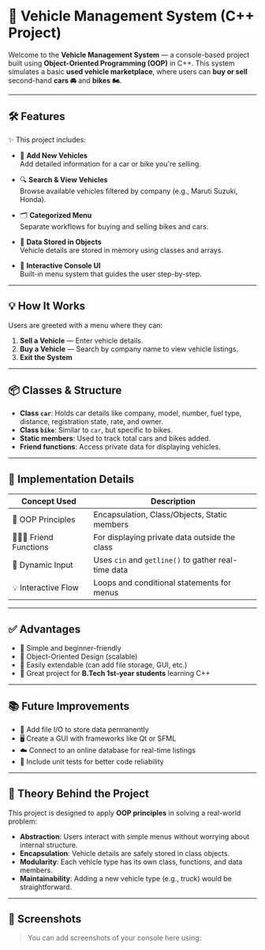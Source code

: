 # 🚗 Vehicle Management System (C++ Project)

Welcome to the **Vehicle Management System** — a console-based project built using **Object-Oriented Programming (OOP)** in C++. This system simulates a basic **used vehicle marketplace**, where users can **buy or sell** second-hand **cars 🚘** and **bikes 🏍️**.

---

## 🛠️ Features

✨ This project includes:

- 🧾 **Add New Vehicles**  
  Add detailed information for a car or bike you're selling.

- 🔍 **Search & View Vehicles**  
  Browse available vehicles filtered by company (e.g., Maruti Suzuki, Honda).

- 🗂️ **Categorized Menu**  
  Separate workflows for buying and selling bikes and cars.

- 💾 **Data Stored in Objects**  
  Vehicle details are stored in memory using classes and arrays.

- 🧠 **Interactive Console UI**  
  Built-in menu system that guides the user step-by-step.

---

## 💡 How It Works

Users are greeted with a menu where they can:

1. **Sell a Vehicle** — Enter vehicle details.
2. **Buy a Vehicle** — Search by company name to view vehicle listings.
3. **Exit the System**

---

## 📦 Classes & Structure

- **Class `car`**: Holds car details like company, model, number, fuel type, distance, registration state, rate, and owner.
- **Class `bike`**: Similar to `car`, but specific to bikes.
- **Static members**: Used to track total cars and bikes added.
- **Friend functions**: Access private data for displaying vehicles.

---

## 🧪 Implementation Details

| Concept Used        | Description                                           |
|---------------------|-------------------------------------------------------|
| 🎯 OOP Principles    | Encapsulation, Class/Objects, Static members         |
| 🧑‍🤝‍🧑 Friend Functions | For displaying private data outside the class        |
| 🧠 Dynamic Input      | Uses `cin` and `getline()` to gather real-time data |
| 💡 Interactive Flow  | Loops and conditional statements for menus          |

---

## ✅ Advantages

- 🔹 Simple and beginner-friendly
- 🔹 Object-Oriented Design (scalable)
- 🔹 Easily extendable (can add file storage, GUI, etc.)
- 🔹 Great project for **B.Tech 1st-year students** learning C++

---

## 📚 Future Improvements

- 💾 Add file I/O to store data permanently
- 🖥️ Create a GUI with frameworks like Qt or SFML
- ☁️ Connect to an online database for real-time listings
- 🧪 Include unit tests for better code reliability

---

## 🧠 Theory Behind the Project

This project is designed to apply **OOP principles** in solving a real-world problem:

- **Abstraction**: Users interact with simple menus without worrying about internal structure.
- **Encapsulation**: Vehicle details are safely stored in class objects.
- **Modularity**: Each vehicle type has its own class, functions, and data members.
- **Maintainability**: Adding a new vehicle type (e.g., truck) would be straightforward.

---

## 📸 Screenshots

> You can add screenshots of your console here using:
